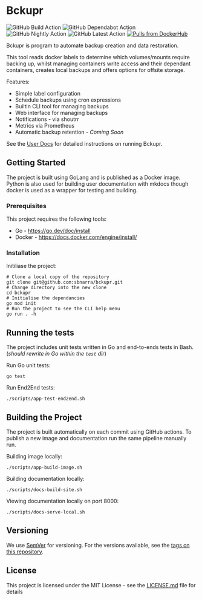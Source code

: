 # Bckupr

![GitHub Build Action](https://github.com/sbnarra/bckupr/actions/workflows/build.yml/badge.svg)
![GitHub Dependabot Action](https://github.com/sbnarra/bckupr/actions/workflows/dependabot.yml/badge.svg)
![GitHub Nightly Action](https://github.com/sbnarra/bckupr/actions/workflows/nightly.yml/badge.svg)
![GitHub Latest Action](https://github.com/sbnarra/bckupr/actions/workflows/latest.yml/badge.svg)
[![Pulls from DockerHub](https://img.shields.io/docker/pulls/sbnarra/bckupr.svg)](https://hub.docker.com/r/sbnarra/bckupr)

Bckupr is program to automate backup creation and data restoration.

This tool reads docker labels to determine which volumes/mounts require backing up, whilst managing containers write access and their dependant containers, creates local backups and offers options for offsite storage.

Features:
* Simple label configuration
* Schedule backups using cron expressions
* Builtin CLI tool for managing backups
* Web interface for managing backups
* Notifications - via shoutrr
* Metrics via Prometheus
* Automatic backup retention - *Coming Soon*

See the [User Docs](https://sbnarra.github.io/bckupr) for detailed instructions on running Bckupr.

## Getting Started

The project is built using GoLang and is published as a Docker image. Python is also used for building user documentation with mkdocs though docker is used as a wrapper for testing and building.

### Prerequisites

This project requires the following tools:

* Go - https://go.dev/doc/install
* Docker - https://docs.docker.com/engine/install/

### Installation

Initiliase the project:
```shell
# Clone a local copy of the repository
git clone git@github.com:sbnarra/bckupr.git
# Change directory into the new clone
cd bckupr
# Initialise the dependancies
go mod init
# Run the project to see the CLI help menu
go run . -h
```

## Running the tests

The project includes unit tests written in Go and end-to-ends tests in Bash. (_should rewrite in Go within the `test` dir_)

Run Go unit tests:
```shell
go test
```

Run End2End tests:
```shell
./scripts/app-test-end2end.sh
```

## Building the Project

The project is built automatically on each commit using GitHub actions. To publish a new image and documentation run the same pipeline manually run.

Building image locally:
```shell
./scripts/app-build-image.sh
```

Building documentation locally:
```shell
./scripts/docs-build-site.sh
```

Viewing documentation locally on port 8000:
```shell
./scripts/docs-serve-local.sh
```

## Versioning

We use [SemVer](http://semver.org/) for versioning. For the versions available, see the [tags on this repository](https://github.com/sbnarra/bckupr/tags). 

## License

This project is licensed under the MIT License - see the [LICENSE.md](LICENSE.md) file for details
